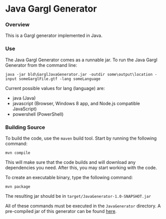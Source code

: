 # Java Gargl Generator

### Overview

This is a Gargl generator implemented in Java.

### Use

The Java Gargl Generator comes as a runnable jar. To run the Java Gargl Generator from the command line:

	java -jar bld\GarglJavaGenerator.jar -outdir some\output\location -input someGarglFile.gtf -lang someLanguage 

Current possible values for lang (language) are:
- java (Java)
- javascript (Browser, Windows 8 app, and Node.js compatible JavaScript)
- powershell (PowerShell)

### Building Source

To build the code, use the `maven` build tool. Start by running the following command:

    mvn compile

This will make sure that the code builds and will download any dependencies you need. After this, you may start working with the code.

To create an executable binary, type the following command:
    
    mvn package
    
The resulting jar should be in `target/JavaGenerator-1.0-SNAPSHOT.jar`

All of these commands must be executed in the `JavaGenerator` directory. A pre-compiled jar of this generator can be found [here](generators/JavaGenerator/bld/GarglJavaGenerator.jar).
